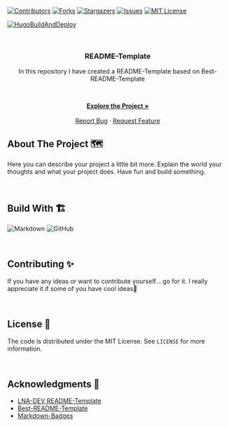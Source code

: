 <!-- VERSION: TheKing6488-README-TEMPLATE V1 -->

[![Contributors][contributors-shield]][contributors-url]
[![Forks][forks-shield]][forks-url]
[![Stargazers][stars-shield]][stars-url]
[![Issues][issues-shield]][issues-url]
[![MIT License][license-shield]][license-url]

<!-- TODO Change the links -->
<!-- TODO Remove if you do not have a pipeline -->
[![HugoBuildAndDeploy](https://img.shields.io/github/workflow/status/TheKing6488/README-TEMPLATE/PipelineName?style=for-the-badge)](https://github.com/TheKing6488/README-TEMPLATE/actions/workflows/PipelineName.yaml)

<!-- PROJECT LOGO -->
<!-- TODO Change the Link -->
<!-- TODO Change the image -->
<br />
<div align="center">
  <a href="https://github.com/theking6488/README-TEMPLATE">
    <img src="">
  </a>

<!-- TODO Change the project name -->
### README-Template

<!-- TODO Change the description -->
In this repository I have created a README-Template based on Best-README-Template

<p align="center">

<br />

<!-- TODO Change the Link for Project, Bug and Feature -->
<a href="https://github.com/TheKing6488/README-Template"><strong>Explore the Project »</strong></a>
<br />
<br />
<a href="https://github.com/TheKing6488/README-Template/issues">Report Bug</a>
·
<a href="https://github.com/TheKing6488/README-Template/issues">Request Feature</a>
  </p>
</div>

<!-- ABOUT THE PROJECT -->
## About The Project 🗺️

<!-- TODO Tell the world about your project -->
Here you can describe your project a little bit more. Explain the world your thoughts and what your project does. Have fun and build something.

<br>

## Build With 🏗️

<!-- TODO Go to https://github.com/Ileriayo/markdown-badges and search for a fitting batch🙃 -->

![Markdown](https://img.shields.io/badge/markdown-%23000000.svg?style=for-the-badge&logo=markdown&logoColor=white)
![GitHub](https://img.shields.io/badge/github-%23121011.svg?style=for-the-badge&logo=github&logoColor=white)

<br>

<!-- CONTRIBUTING -->
## Contributing ✨

<!-- TODO Customize the contributing text -->
If you have any ideas or want to contribute yourself... go for it. I really appreciate it if some of you have cool ideas🚀

<br>

<!-- LICENSE -->
<!-- TODO Add the License description -->
## License 📝

The code is distributed under the MIT License. See `LICENSE` for more information.

<br>

<!-- ACKNOWLEDGMENTS -->
<!-- TODO Add your acknowledgments -->
## Acknowledgments 🙏

- [LNA-DEV README-Template](https://github.com/lna-dev/README-Template)
- [Best-README-Template](https://github.com/othneildrew/Best-README-Template)
- [Markdown-Badges](https://github.com/Ileriayo/markdown-badges)

<!-- MARKDOWN LINKS & IMAGES -->
<!-- TODO Update your user name -->
<!-- TODO Update your project name -->
[contributors-shield]: https://img.shields.io/github/contributors/TheKing6488/README-TEMPLATE.svg?style=for-the-badge
[contributors-url]: https://github.com/TheKing6488/README-TEMPLATE/graphs/contributors
[forks-shield]: https://img.shields.io/github/forks/TheKing6488/README-TEMPLATE.svg?style=for-the-badge
[forks-url]: https://github.com/TheKing6488/README-TEMPLATE/network/members
[stars-shield]: https://img.shields.io/github/stars/TheKing6488/README-TEMPLATE.svg?style=for-the-badge
[stars-url]: https://github.com/TheKing6488/README-TEMPLATE/stargazers
[issues-shield]: https://img.shields.io/github/issues/TheKing6488/README-TEMPLATE.svg?style=for-the-badge
[issues-url]: https://github.com/TheKing6488/README-TEMPLATE/issues
[license-shield]: https://img.shields.io/github/license/TheKing6488/README-TEMPLATE.svg?style=for-the-badge
[license-url]: https://github.com/TheKing6488/README-TEMPLATE/blob/master/LICENSE
